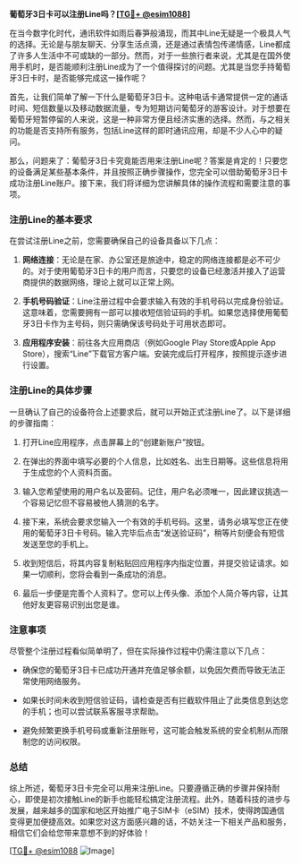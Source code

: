 **葡萄牙3日卡可以注册Line吗？[[TG💪+ @esim1088](https://t.me/s/esim1088)]**

在当今数字化时代，通讯软件如雨后春笋般涌现，而其中Line无疑是一个极具人气的选择。无论是与朋友聊天、分享生活点滴，还是通过表情包传递情感，Line都成了许多人生活中不可或缺的一部分。然而，对于一些旅行者来说，尤其是在国外使用手机时，是否能顺利注册Line成为了一个值得探讨的问题。尤其是当您手持葡萄牙3日卡时，是否能够完成这一操作呢？

首先，让我们简单了解一下什么是葡萄牙3日卡。这种电话卡通常提供一定的通话时间、短信数量以及移动数据流量，专为短期访问葡萄牙的游客设计。对于想要在葡萄牙短暂停留的人来说，这是一种非常方便且经济实惠的选择。然而，与之相关的功能是否支持所有服务，包括Line这样的即时通讯应用，却是不少人心中的疑问。

那么，问题来了：葡萄牙3日卡究竟能否用来注册Line呢？答案是肯定的！只要您的设备满足某些基本条件，并且按照正确步骤操作，您完全可以借助葡萄牙3日卡成功注册Line账户。接下来，我们将详细为您讲解具体的操作流程和需要注意的事项。

### 注册Line的基本要求

在尝试注册Line之前，您需要确保自己的设备具备以下几点：

1. **网络连接**：无论是在家、办公室还是旅途中，稳定的网络连接都是必不可少的。对于使用葡萄牙3日卡的用户而言，只要您的设备已经激活并接入了运营商提供的数据网络，理论上就可以正常上网。

2. **手机号码验证**：Line注册过程中会要求输入有效的手机号码以完成身份验证。这意味着，您需要拥有一部可以接收短信验证码的手机。如果您选择使用葡萄牙3日卡作为主号码，则只需确保该号码处于可用状态即可。

3. **应用程序安装**：前往各大应用商店（例如Google Play Store或Apple App Store），搜索“Line”下载官方客户端。安装完成后打开程序，按照提示逐步进行设置。

### 注册Line的具体步骤

一旦确认了自己的设备符合上述要求后，就可以开始正式注册Line了。以下是详细的步骤指南：

1. 打开Line应用程序，点击屏幕上的“创建新账户”按钮。
   
2. 在弹出的界面中填写必要的个人信息，比如姓名、出生日期等。这些信息将用于生成您的个人资料页面。

3. 输入您希望使用的用户名以及密码。记住，用户名必须唯一，因此建议挑选一个容易记忆但不容易被他人猜测的名字。

4. 接下来，系统会要求您输入一个有效的手机号码。这里，请务必填写您正在使用的葡萄牙3日卡号码。输入完毕后点击“发送验证码”，稍等片刻便会有短信发送至您的手机上。

5. 收到短信后，将其内容复制粘贴回应用程序内指定位置，并提交验证请求。如果一切顺利，您将会看到一条成功的消息。

6. 最后一步便是完善个人资料了。您可以上传头像、添加个人简介等内容，让其他好友更容易识别出您是谁。

### 注意事项

尽管整个注册过程看似简单明了，但在实际操作过程中仍需注意以下几点：

- 确保您的葡萄牙3日卡已成功开通并充值足够余额，以免因欠费而导致无法正常使用网络服务。
  
- 如果长时间未收到短信验证码，请检查是否有拦截软件阻止了此类信息到达您的手机；也可以尝试联系客服寻求帮助。

- 避免频繁更换手机号码或重新注册账号，这可能会触发系统的安全机制从而限制您的访问权限。

### 总结

综上所述，葡萄牙3日卡完全可以用来注册Line。只要遵循正确的步骤并保持耐心，即使是初次接触Line的新手也能轻松搞定注册流程。此外，随着科技的进步与发展，越来越多的国家和地区开始推广电子SIM卡（eSIM）技术，使得跨国通信变得更加便捷高效。如果您对这方面感兴趣的话，不妨关注一下相关产品和服务，相信它们会给您带来意想不到的好体验！

[[TG💪+ @esim1088](https://t.me/s/esim1088) ![Image](https://i.postimg.cc/4NQfJmqS/Snipaste-2025-05-13-00-14-12.png)]